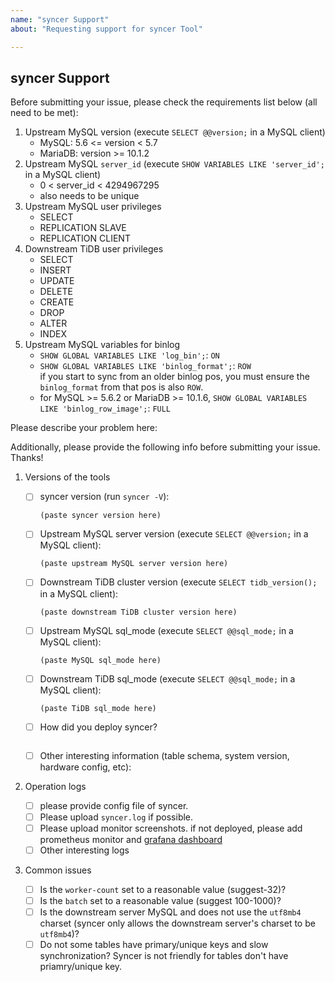 ```yaml
---
name: "syncer Support"
about: "Requesting support for syncer Tool"

---
```


## syncer Support

Before submitting your issue, please check the requirements list below (all need to be met):

1. Upstream MySQL version (execute `SELECT @@version;` in a MySQL client)
    - MySQL: 5.6 <= version < 5.7
    - MariaDB: version >= 10.1.2 
2. Upstream MySQL `server_id` (execute `SHOW VARIABLES LIKE 'server_id';` in a MySQL client)
    - 0 < server_id < 4294967295
    - also needs to be unique
3. Upstream MySQL user privileges
    - SELECT
    - REPLICATION SLAVE
    - REPLICATION CLIENT
4. Downstream TiDB user privileges
    - SELECT
    - INSERT
    - UPDATE
    - DELETE
    - CREATE
    - DROP
    - ALTER
    - INDEX
5. Upstream MySQL variables for binlog
    - `SHOW GLOBAL VARIABLES LIKE 'log_bin';`: `ON`
    - `SHOW GLOBAL VARIABLES LIKE 'binlog_format';`: `ROW`  
        if you start to sync from an older binlog pos, you must ensure the `binlog_format` from that pos is also `ROW`.
    - for MySQL >= 5.6.2 or MariaDB >= 10.1.6, `SHOW GLOBAL VARIABLES LIKE 'binlog_row_image';`: `FULL`


Please describe your problem here:

>
>
>

Additionally, please provide the following info before submitting your issue. Thanks!

1. Versions of the tools

    - [ ] syncer version (run `syncer -V`):

        ```
        (paste syncer version here)
        ```

    - [ ] Upstream MySQL server version (execute `SELECT @@version;` in a MySQL client):

        ```
        (paste upstream MySQL server version here)
        ```

    - [ ] Downstream TiDB cluster version (execute `SELECT tidb_version();` in a MySQL client):

        ```
        (paste downstream TiDB cluster version here)
        ```

    - [ ] Upstream MySQL sql_mode (execute `SELECT @@sql_mode;` in a MySQL client):

        ```
        (paste MySQL sql_mode here)
        ```

    - [ ] Downstream TiDB sql_mode (execute `SELECT @@sql_mode;` in a MySQL client):

        ```
        (paste TiDB sql_mode here)
        ```

    - [ ] How did you deploy syncer?

        ```
        ```

    - [ ] Other interesting information (table schema, system version, hardware config, etc):

        >
        >
        >

2. Operation logs
    - [ ] please provide config file of syncer.
    - [ ] Please upload `syncer.log` if possible.
    - [ ] Please upload monitor screenshots. if not deployed, please add prometheus monitor and [grafana dashboard](https://github.com/pingcap/tidb-ansible/blob/master/scripts/syncer.json)
    - [ ] Other interesting logs

3. Common issues
    - [ ] Is the `worker-count` set to a reasonable value (suggest-32)?
    - [ ] Is the `batch` set to a reasonable value (suggest 100-1000)?
    - [ ] Is the downstream server MySQL and does not use the `utf8mb4` charset (syncer only allows the downstream server's charset to be `utf8mb4`)?
    - [ ] Do not some tables have primary/unique keys and slow synchronization? Syncer is not friendly for tables don't have priamry/unique key.